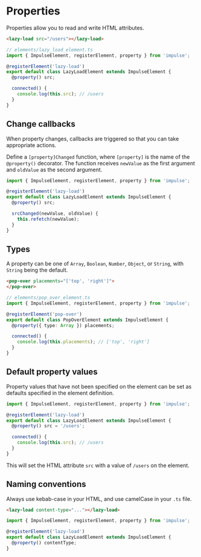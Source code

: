 # Properties

Properties allow you to read and write HTML attributes.

```html
<lazy-load src="/users"></lazy-load>
```

```ts
// elements/lazy_load_element.ts
import { ImpulseElement, registerElement, property } from 'impulse';

@registerElement('lazy-load')
export default class LazyLoadElement extends ImpulseElement {
  @property() src;

  connected() {
    console.log(this.src); // /users
  }
}
```

## Change callbacks

When property changes, callbacks are triggered so that you can take appropriate actions.

Define a `[property]Changed` function, where `[property]` is the name of the `@property()` decorator. The function
receives `newValue` as the first argument and `oldValue` as the second argument.

```ts
import { ImpulseElement, registerElement, property } from 'impulse';

@registerElement('lazy-load')
export default class LazyLoadElement extends ImpulseElement {
  @property() src;

  srcChanged(newValue, oldValue) {
    this.refetch(newValue);
  }
}
```

## Types

A property can be one of `Array`, `Boolean`, `Number`, `Object`, or `String`, with `String` being the default.

```html
<pop-over placements="['top', 'right']">
</pop-over>
```

```ts
// elements/pop_over_element.ts
import { ImpulseElement, registerElement, property } from 'impulse';

@registerElement('pop-over')
export default class PopOverElement extends ImpulseElement {
  @property({ type: Array }) placements;

  connected() {
    console.log(this.placements); // ['top', 'right']
  }
}
```

## Default property values

Property values that have not been specified on the element can be set as defaults specified in the element definition.

```ts
import { ImpulseElement, registerElement, property } from 'impulse';

@registerElement('lazy-load')
export default class LazyLoadElement extends ImpulseElement {
  @property() src = '/users';

  connected() {
    console.log(this.src); // /users
  }
}
```

This will set the HTML attribute `src` with a value of `/users` on the element.

## Naming conventions

Always use kebab-case in your HTML, and use camelCase in your `.ts` file.

```html
<lazy-load content-type="..."></lazy-load>
```

```ts
import { ImpulseElement, registerElement, property } from 'impulse';

@registerElement('lazy-load')
export default class LazyLoadElement extends ImpulseElement {
  @property() contentType;
}
```
